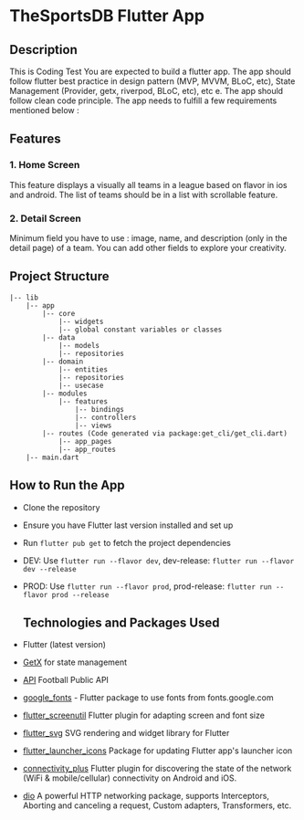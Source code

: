 # TheSportsDB Flutter App

## Description
This is Coding Test You are expected to build a flutter app. The app should follow flutter best practice in design pattern (MVP, MVVM,
BLoC, etc), State Management (Provider, getx, riverpod, BLoC, etc), etc
e. The app should follow clean code principle. The app needs to fulfill a few
requirements mentioned below :

## Features

### 1. Home Screen
This feature displays a visually all teams in a league based on flavor in ios and android. The list of teams should be in a list with scrollable feature.

### 2. Detail Screen
Minimum field you have to use : image, name, and description (only in the detail page) of a team. You can add other fields to explore your creativity.

## Project Structure
```
|-- lib
    |-- app
        |-- core
            |-- widgets
            |-- global constant variables or classes
        |-- data
            |-- models
            |-- repositories
        |-- domain
            |-- entities
            |-- repositories
            |-- usecase
        |-- modules
            |-- features
                |-- bindings
                |-- controllers
                |-- views
        |-- routes (Code generated via package:get_cli/get_cli.dart)
            |-- app_pages
            |-- app_routes
    |-- main.dart
```

## How to Run the App

- Clone the repository
- Ensure you have Flutter last version installed and set up
- Run `flutter pub get` to fetch the project dependencies
- DEV: Use `flutter run --flavor dev`, dev-release: `flutter run --flavor dev --release`
- PROD: Use `flutter run --flavor prod`, prod-release: `flutter run --flavor prod --release`

  ## Technologies and Packages Used

- Flutter (latest version)
- [GetX](https://github.com/jonataslaw/getx) for state management
- [API](http://www.thesportsdb.com/api/v1/json/3/search_all_teams.php?l=English%20Premier%20League) Football Public API
- [google_fonts](https://pub.dev/packages/google_fonts) - Flutter package to use fonts from fonts.google.com
- [flutter_screenutil](https://pub.dev/packages/flutter_screenutil) Flutter plugin for adapting screen and font size
- [flutter_svg](https://pub.dev/packages/flutter_svg) SVG rendering and widget library for Flutter
- [flutter_launcher_icons](https://pub.dev/packages/flutter_launcher_icons) Package for updating Flutter app's launcher icon
- [connectivity_plus](https://pub.dev/packages/flutter_launcher_icons) Flutter plugin for discovering the state of the network (WiFi & mobile/cellular) connectivity on Android and iOS.
- [dio](https://pub.dev/packages/flutter_launcher_icons) A powerful HTTP networking package, supports Interceptors, Aborting and canceling a request, Custom adapters, Transformers, etc.

